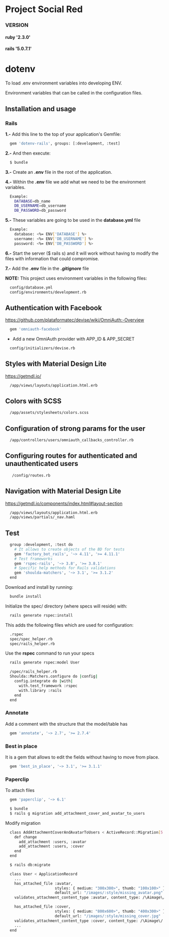 # Project Social Red

### VERSION
#### ruby   '2.3.0'
#### rails  '5.0.7.1'


# dotenv
  To load .env environment variables into developing ENV.
  
  Environment variables that can be called in the configuration files.

## Installation and usage

### [](https://github.com/bkeepers/dotenv#rails)Rails

  **1.-** Add this line to the top of your application's Gemfile:
  ```sh
    gem 'dotenv-rails', groups: [:development, :test]
  ```
  **2.-** And then execute:
  ```sh
    $ bundle
  ```
  **3.-** Create an **.env** file in the root of the application.

  **4.-** Within the **.env** file we add what we need to be the environment variables.
  ```sh
    Example:
      DATABASE=db_name
      DB_USERNAME=db_username
      DB_PASSWORD=db_password
  ```
  **5.-** These variables are going to be used in the **database.yml** file
  ```sh
    Example:
      database: <%= ENV['DATABASE'] %>
      username: <%= ENV['DB_USERNAME'] %>
      password: <%= ENV['DB_PASSWORD'] %>
  ```

  **6.-** Start the server ($ rails s) and it will work without having to modify the files with information that could compromise.

  **7.-** Add the **.env** file in the ***.gitignore*** file


  **NOTE:**
    This project uses environment variables in the following files:
  ```sh
    config/database.yml
    config/environments/development.rb
  ```

## Authentication with Facebook
  
  https://github.com/plataformatec/devise/wiki/OmniAuth:-Overview
  
  ```sh
    gem 'omniauth-facebook'
  ```

  * Add a new OmniAuth provider with APP_ID & APP_SECRET
  ```sh
    config/initializers/devise.rb
  ```

## Styles with Material Design Lite
  
  https://getmdl.io/

  ```sh
    /app/views/layouts/application.html.erb
  ```

## Colors with SCSS

  ```sh
    /app/assets/stylesheets/colors.scss
  ```

## Configuration of strong params for the user
  ```sh
    /app/controllers/users/omniauth_callbacks_controller.rb
  ```

## Configuring routes for authenticated and unauthenticated users
 ```sh
    /config/routes.rb
  ```

## Navigation with Material Design Lite

  https://getmdl.io/components/index.html#layout-section

  ```sh
    /app/views/layouts/application.html.erb
    /app/views/partials/_nav.haml
  ```
## Test

  ```sh
    group :development, :test do
      # It allows to create objects of the BD for tests
      gem 'factory_bot_rails', '~> 4.11', '>= 4.11.1'
      # Test frameworks
      gem 'rspec-rails', '~> 3.8', '>= 3.8.1'
      # Specific help methods for Rails validations
      gem 'shoulda-matchers', '~> 3.1', '>= 3.1.2'
    end
  ```
  Download and install by running:
  ```sh
    bundle install
  ```
  Initialize the spec/ directory (where specs will reside) with:
  ```sh
    rails generate rspec:install
  ```
  This adds the following files which are used for configuration:
  ```sh
    .rspec
    spec/spec_helper.rb
    spec/rails_helper.rb
  ```
  Use the **rspec** command to run your specs
  ```sh
    rails generate rspec:model User
  ```
  ```sh
    /spec/rails_helper.rb
    Shoulda::Matchers.configure do |config|
      config.integrate do |with|
        with.test_framework :rspec
        with.library :rails
      end
    end
  ```

### Annotate
  Add a comment with the structure that the model/table has 
  ```sh
    gem 'annotate', '~> 2.7', '>= 2.7.4'
  ```

### Best in place
  It is a gem that allows to edit the fields without having to move from place.
  ```sh
    gem 'best_in_place', '~> 3.1', '>= 3.1.1'
  ```

### Paperclip
  To attach files
  ```sh
    gem 'paperclip', '~> 6.1'

    $ bundle
    $ rails g migration add_attachment_cover_and_avatar_to_users
  ```
  Modify migration
  ```sh
    class AddAttachmentCoverAndAvatarToUsers < ActiveRecord::Migration[5.0]
      def change
        add_attachment :users, :avatar
        add_attachment :users, :cover
      end
    end
  ```
  ```sh
    $ rails db:migrate
  ```
  ```sh
    class User < ApplicationRecord
      ...
      has_attached_file :avatar, 
                        styles: { medium: "300x300>", thumb: "100x100>" }, 
                        default_url: "/images/:style/missing_avatar.png"
      validates_attachment_content_type :avatar, content_type: /\Aimage\/.*\z/

      has_attached_file :cover, 
                        styles: { medium: "800x600>", thumb: "400x300>" }, 
                        default_url: "/images/:style/missing_cover.jpg"
      validates_attachment_content_type :cover, content_type: /\Aimage\/.*\z/
      ...  
    end
  ```
